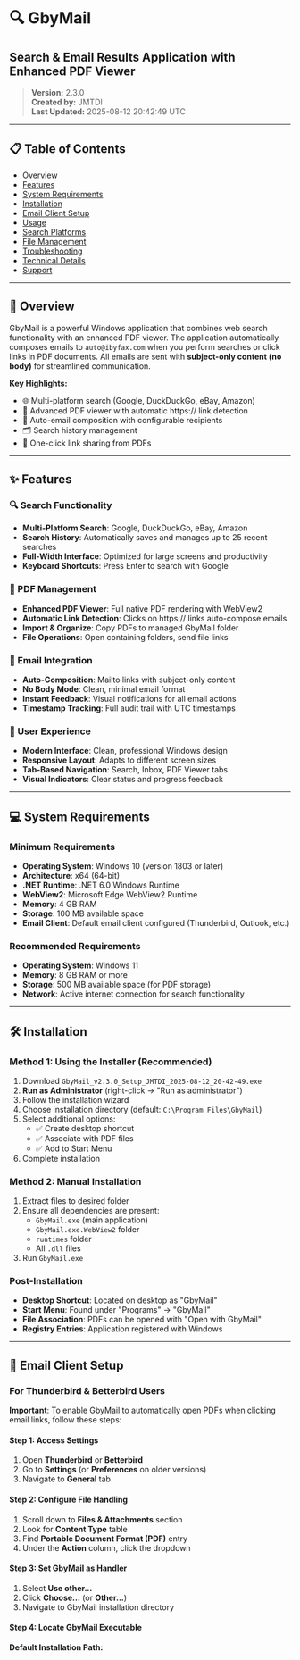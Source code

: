 # 🔍 GbyMail
## Search & Email Results Application with Enhanced PDF Viewer

> **Version:** 2.3.0  
> **Created by:** JMTDI  
> **Last Updated:** 2025-08-12 20:42:49 UTC  

---

## 📋 Table of Contents
- [Overview](#overview)
- [Features](#features)
- [System Requirements](#system-requirements)
- [Installation](#installation)
- [Email Client Setup](#email-client-setup)
- [Usage](#usage)
- [Search Platforms](#search-platforms)
- [File Management](#file-management)
- [Troubleshooting](#troubleshooting)
- [Technical Details](#technical-details)
- [Support](#support)

---

## 🎯 Overview

GbyMail is a powerful Windows application that combines web search functionality with an enhanced PDF viewer. The application automatically composes emails to `auto@ibyfax.com` when you perform searches or click links in PDF documents. All emails are sent with **subject-only content (no body)** for streamlined communication.

**Key Highlights:**
- 🌐 Multi-platform search (Google, DuckDuckGo, eBay, Amazon)
- 📄 Advanced PDF viewer with automatic https:// link detection
- 📧 Auto-email composition with configurable recipients
- 🗂️ Search history management
- 🔗 One-click link sharing from PDFs

---

## ✨ Features

### 🔍 Search Functionality
- **Multi-Platform Search**: Google, DuckDuckGo, eBay, Amazon
- **Search History**: Automatically saves and manages up to 25 recent searches
- **Full-Width Interface**: Optimized for large screens and productivity
- **Keyboard Shortcuts**: Press Enter to search with Google

### 📄 PDF Management
- **Enhanced PDF Viewer**: Full native PDF rendering with WebView2
- **Automatic Link Detection**: Clicks on https:// links auto-compose emails
- **Import & Organize**: Copy PDFs to managed GbyMail folder
- **File Operations**: Open containing folders, send file links

### 📧 Email Integration
- **Auto-Composition**: Mailto links with subject-only content
- **No Body Mode**: Clean, minimal email format
- **Instant Feedback**: Visual notifications for all email actions
- **Timestamp Tracking**: Full audit trail with UTC timestamps

### 🎨 User Experience
- **Modern Interface**: Clean, professional Windows design
- **Responsive Layout**: Adapts to different screen sizes
- **Tab-Based Navigation**: Search, Inbox, PDF Viewer tabs
- **Visual Indicators**: Clear status and progress feedback

---

## 💻 System Requirements

### Minimum Requirements
- **Operating System**: Windows 10 (version 1803 or later)
- **Architecture**: x64 (64-bit)
- **.NET Runtime**: .NET 6.0 Windows Runtime
- **WebView2**: Microsoft Edge WebView2 Runtime
- **Memory**: 4 GB RAM
- **Storage**: 100 MB available space
- **Email Client**: Default email client configured (Thunderbird, Outlook, etc.)

### Recommended Requirements
- **Operating System**: Windows 11
- **Memory**: 8 GB RAM or more
- **Storage**: 500 MB available space (for PDF storage)
- **Network**: Active internet connection for search functionality

---

## 🛠️ Installation

### Method 1: Using the Installer (Recommended)
1. Download `GbyMail_v2.3.0_Setup_JMTDI_2025-08-12_20-42-49.exe`
2. **Run as Administrator** (right-click → "Run as administrator")
3. Follow the installation wizard
4. Choose installation directory (default: `C:\Program Files\GbyMail`)
5. Select additional options:
   - ✅ Create desktop shortcut
   - ✅ Associate with PDF files
   - ✅ Add to Start Menu
6. Complete installation

### Method 2: Manual Installation
1. Extract files to desired folder
2. Ensure all dependencies are present:
   - `GbyMail.exe` (main application)
   - `GbyMail.exe.WebView2` folder
   - `runtimes` folder
   - All `.dll` files
3. Run `GbyMail.exe`

### Post-Installation
- **Desktop Shortcut**: Located on desktop as "GbyMail"
- **Start Menu**: Found under "Programs" → "GbyMail"
- **File Association**: PDFs can be opened with "Open with GbyMail"
- **Registry Entries**: Application registered with Windows

---

## 📧 Email Client Setup

### For Thunderbird & Betterbird Users

**Important**: To enable GbyMail to automatically open PDFs when clicking email links, follow these steps:

#### Step 1: Access Settings
1. Open **Thunderbird** or **Betterbird**
2. Go to **Settings** (or **Preferences** on older versions)
3. Navigate to **General** tab

#### Step 2: Configure File Handling
1. Scroll down to **Files & Attachments** section
2. Look for **Content Type** table
3. Find **Portable Document Format (PDF)** entry
4. Under the **Action** column, click the dropdown

#### Step 3: Set GbyMail as Handler
1. Select **Use other...**
2. Click **Choose...** (or **Other...**)
3. Navigate to GbyMail installation directory

#### Step 4: Locate GbyMail Executable
**Default Installation Path:**
